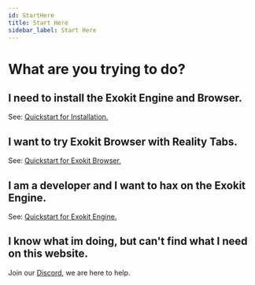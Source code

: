 ```yaml
---
id: StartHere 
title: Start Here 
sidebar_label: Start Here 
---
```


# What are you trying to do?


## I need to install the Exokit Engine and Browser.

See: [Quickstart for Installation.](Install.md)

## I want to try Exokit Browser with Reality Tabs.

See: [Quickstart for Exokit Browser.](browserReality.md) 

## I am a developer and I want to hax on the Exokit Engine.

See: [Quickstart for Exokit Engine.](workExokitEngine.md) 

## I know what im doing, but can't find what I need on this website.

Join our [Discord](https://discordapp.com/invite/Apk6cZN), we are here to help.



